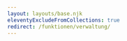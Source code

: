 ```yaml
---
layout: layouts/base.njk
eleventyExcludeFromCollections: true
redirect: /funktionen/verwaltung/
---
```

